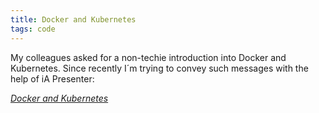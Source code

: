 ```yaml
---
title: Docker and Kubernetes
tags: code
---
```

My colleagues asked for a non-techie introduction into Docker and Kubernetes. Since recently I´m trying to convey such messages with the help of iA Presenter:

<div><a href="/assets/docker-and-kubernetes/presentation.htm"><cite>Docker and Kubernetes</cite></a></div>
